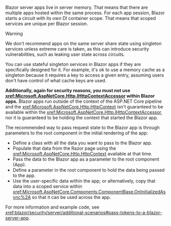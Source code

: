 Blazor server apps live in server memory. That means that there are multiple apps hosted within the same process. For each app session, Blazor starts a circuit with its own DI container scope. That means that scoped services are unique per Blazor session.

> [!WARNING]
> We don't recommend apps on the same server share state using singleton services unless extreme care is taken, as this can introduce security vulnerabilities, such as leaking user state across circuits.

You can use stateful singleton services in Blazor apps if they are specifically designed for it. For example, it's ok to use a memory cache as a singleton because it requires a key to access a given entry, assuming users don't have control of what cache keys are used.

**Additionally, again for security reasons, you must not use <xref:Microsoft.AspNetCore.Http.IHttpContextAccessor> within Blazor apps.** Blazor apps run outside of the context of the ASP.NET Core pipeline and the <xref:Microsoft.AspNetCore.Http.HttpContext> isn't guaranteed to be available within the <xref:Microsoft.AspNetCore.Http.IHttpContextAccessor>, nor it is guaranteed to be holding the context that started the Blazor app.

The recommended way to pass request state to the Blazor app is through parameters to the root component in the initial rendering of the app:

* Define a class with all the data you want to pass to the Blazor app.
* Populate that data from the Razor page using the <xref:Microsoft.AspNetCore.Http.HttpContext> available at that time.
* Pass the data to the Blazor app as a parameter to the root component (App).
* Define a parameter in the root component to hold the data being passed to the app.
* Use the user-specific data within the app; or alternatively, copy that data into a scoped service within <xref:Microsoft.AspNetCore.Components.ComponentBase.OnInitializedAsync%2A> so that it can be used across the app.

For more information and example code, see <xref:blazor/security/server/additional-scenarios#pass-tokens-to-a-blazor-server-app>.
